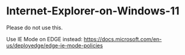 # Internet-Explorer-on-Windows-11

Please do not use this.

Use IE Mode on EDGE instead:
https://docs.microsoft.com/en-us/deployedge/edge-ie-mode-policies
